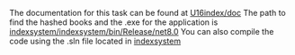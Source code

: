 The documentation for this task can be found at [U16index/doc](https://github.com/433585/U16index/tree/main/doc)
The path to find the hashed books and the .exe for the application is [indexsystem/indexsystem/bin/Release/net8.0](https://github.com/433585/U16index/tree/main/indexsystem/indexsystem/bin/Release/net8.0)
You can also compile the code using the .sln file located in [indexsystem](https://github.com/433585/U16index/tree/main/indexsystem)

